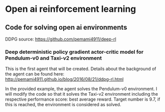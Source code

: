 # Open ai reinforcement learning
## Code for solving open ai environments
DDPG source: https://github.com/pemami4911/deep-rl

### Deep deterministic policy gradient actor-critic model for Pendulum-v0 and Taxi-v2 environment
This is the first agent that will be created. Details about the background of the agent can be found here: 
http://pemami4911.github.io/blog/2016/08/21/ddpg-rl.html

In the provided example, the agent solves the Pendulum-v0 environment. I will modify the code so that it solves the Taxi-v2 environment including the respective performance score: best average reward. Target number is 9.7, if this is reached, the environment is considered as solved. 
